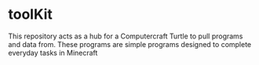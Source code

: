 # toolKit

This repository acts as a hub for a Computercraft Turtle to pull programs and data from.
These programs are simple programs designed to complete everyday tasks in Minecraft
